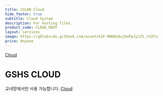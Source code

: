 ```yaml
---
title: CSLAB Cloud
hide_footer: true
subtitle: Cloud System
description: For hosting files.
product_code: CLOUD_ROOT
layout: services
image: https://gblobscdn.gitbook.com/assets%2F-M8KDxOujDoPpJyJJ5_i%2Fsync%2F9390768b0cbb83b1e7da55c0ae13ecd2d8fcb114.PNG
price: Anyone
---
```

[Cloud](http:cloud)

# GSHS CLOUD
교내망에서만 사용 가능합니다.
[Cloud](http://cslab.gs.hs.kr:24001)

